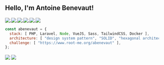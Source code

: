 <h2> Hello, I'm Antoine Benevaut!</h2>

<p>
<a href="https://www.linkedin.com/in/antoine-benevaut-53a39b36/">
  <img align="center" src="https://img.shields.io/badge/-LinkedIn-blue?style=flat-square&logo=Linkedin&logoColor=white&link=https://www.linkedin.com/in/harshkumarkhatri/" />
</a>
<a href="https://twitter.com/abenevaut">
  <img align="center" src="https://img.shields.io/badge/-Twitter-1ca0f1?style=flat-square&labelColor=1ca0f1&logo=twitter&logoColor=white&link=https://twitter.com/abenevaut" />
</a>
<a href="https://medium.com/@abenevaut">
  <img align="center" src="https://img.shields.io/badge/-Medium-ffffff?style=flat-square&labelColor=ffffff&logo=medium&logoColor=black&link=https://medium.com/@abenevaut" />
</a>
<a href="https://www.youtube.com/channel/UCyMQp72oGGJ39Pde8_JqhOg">
  <img align="center" src="https://img.shields.io/badge/-Youtube-ffffff?style=flat-square&labelColor=ffffff&logo=youtube&logoColor=black&link=https://www.youtube.com/channel/UCyMQp72oGGJ39Pde8_JqhOg" />
</a>
<a href="https://stackoverflow.com/users/2090870/abenevaut">
  <img align="center" src="https://img.shields.io/badge/-Stackoverflow-ffffff?style=flat-square&labelColor=ffffff&logo=stackoverflow&logoColor=black&link=https://stackoverflow.com/users/2090870/abenevaut" />
</a>
<a href="https://serverfault.com/users/306991/abenevaut">
  <img align="center" src="https://img.shields.io/badge/-Serverfault-ffffff?style=flat-square&labelColor=ffffff&logo=serverfault&logoColor=black&link=https://serverfault.com/users/306991/abenevaut" />
</a>
</p>

<p>

```javascript
const abenevaut = {
  stack: [ PHP, Laravel, Node, VueJS, Sass, TailwindCSS, Docker ],
  architecture: [ "design system pattern", "SOLID", "hexagonal architecture", "microservices" ],
  challenge: [ "https://www.root-me.org/abenevaut" ],
};
```

</p>

<p>
<img align="center" src="https://github-readme-stats.vercel.app/api?username=abenevaut&show_icons=trues&count_private=true" />
<img align="center" src="https://github-readme-stats.vercel.app/api/top-langs/?username=abenevaut&layout=compact&langs_count=10&count_private=true" />
</p>
